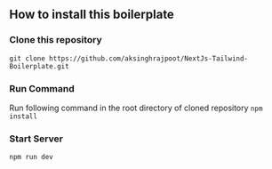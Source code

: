 ## How to install this boilerplate

### Clone this repository

`git clone https://github.com/aksinghrajpoot/NextJs-Tailwind-Boilerplate.git`

### Run Command

Run following command in the root directory of cloned repository
`npm install`

### Start Server

`npm run dev`